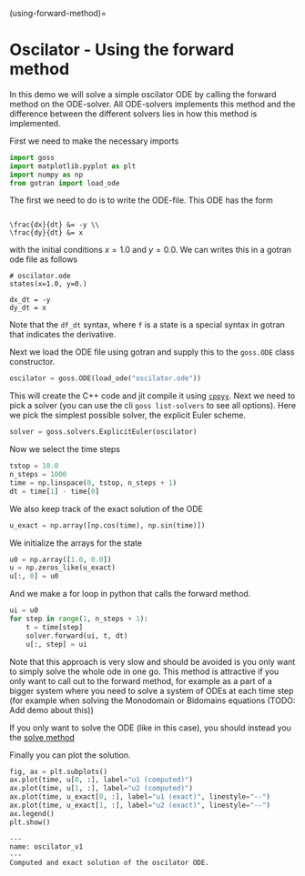 (using-forward-method)=
# Oscilator - Using the forward method

In this demo we will solve a simple oscilator ODE by calling the forward method on the ODE-solver.
All ODE-solvers implements this method and the difference between the different solvers lies in how this method is implemented.

First we need to make the necessary imports

```python
import goss
import matplotlib.pyplot as plt
import numpy as np
from gotran import load_ode
```

The first we need to do is to write the ODE-file. This ODE has the form

```{math}

\frac{dx}{dt} &= -y \\
\frac{dy}{dt} &= x
```

with the initial conditions $x = 1.0$ and $y = 0.0$. We can writes this in a gotran ode file as follows

```
# oscilator.ode
states(x=1.0, y=0.)

dx_dt = -y
dy_dt = x
```

Note that the `df_dt` syntax, where `f` is a state is a special syntax in gotran that indicates the derivative.

Next we load the ODE file using gotran and supply this to the `goss.ODE` class constructor.

```python
oscilator = goss.ODE(load_ode("oscilator.ode"))
```

This will create the C++ code and jit compile it using [`cppyy`](https://cppyy.readthedocs.io/en/latest/).
Next we need to pick a solver (you can use the cli `goss list-solvers` to see all options). Here we pick the simplest possible solver, the explicit Euler scheme.

```python
solver = goss.solvers.ExplicitEuler(oscilator)
```

Now we select the time steps

```python
tstop = 10.0
n_steps = 1000
time = np.linspace(0, tstop, n_steps + 1)
dt = time[1] - time[0]
```

We also keep track of the exact solution of the ODE

```python
u_exact = np.array([np.cos(time), np.sin(time)])
```

We initialize the arrays for the state

```python
u0 = np.array([1.0, 0.0])
u = np.zeros_like(u_exact)
u[:, 0] = u0
```

And we make a for loop in python that calls the forward method.

```python
ui = u0
for step in range(1, n_steps + 1):
    t = time[step]
    solver.forward(ui, t, dt)
    u[:, step] = ui
```

Note that this approach is very slow and should be avoided is you only want to simply solve the whole ode in one go. This method is attractive if you only want to call out to the forward method, for example as a part of a bigger system where you need to solve a system of ODEs at each time step (for example when solving the Monodomain or Bidomains equations (TODO: Add demo about this))

If you only want to solve the ODE (like in this case), you should instead you the [solve method](using-solve-method)

Finally you can plot the solution.

```python
fig, ax = plt.subplots()
ax.plot(time, u[0, :], label="u1 (computed)")
ax.plot(time, u[1, :], label="u2 (computed)")
ax.plot(time, u_exact[0, :], label="u1 (exact)", linestyle="--")
ax.plot(time, u_exact[1, :], label="u2 (exact)", linestyle="--")
ax.legend()
plt.show()
```



```{figure} ../_static/oscilator.png
---
name: oscilator_v1
---
Computed and exact solution of the oscilator ODE.
```
